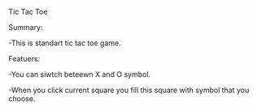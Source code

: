 Tic Tac Toe

Summary:

-This is standart tic tac toe game.

Featuers:

-You can siwtch beteewn X and O symbol.

-When you click current square you fill this square with symbol that you choose.